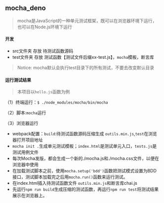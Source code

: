  ## mocha_deno
 > mocha是JavaScript的一种单元测试框架，既可以在浏览器环境下运行，也可以在Node.js环境下运行
 
 #### 开发
 * src文件夹 存放 待测试函数源码
 * test文件夹 存放 测试函数【测试文件后缀xx-test.js】，``mocha``模板，断言库
 > Notice: mocha默认会执行test目录下的所有测试，不要去改变默认目录
 
 #### 运行测试结果
 > 本项目以``hello.js``函数为例
 
（1）终端运行：``$ ./node_modules/mocha/bin/mocha``

（2）脚本:``mocha``运行

（3）浏览器运行
 * webpack配置：``build``:待测试函数源码压缩生成 ``outils.min.js``,``test``在浏览器打开项目地址
 * ``mocha init .``生成单元测试模板；``index.html``是测试单元入口，``tests.js``是测试用例文件
 * 每次Mocha发版，都会生成一个新的./mocha.js和./mocha.css文件，以便在浏览器中使用
 * 在加载测试脚本之前，使用``mocha.setup('bdd')``函数把测试模式设置为BDD接口，测试脚本加载完之后用``mocha.run()``函数来运行测试。
 * 在index.html插入待测试函数文件 ``outils.min.js``和断言库chai.js
 * 先运行``npm run build``生成压缩的测试函数，再运行``npm run test``将测试结果展示在浏览器上。
 
 
